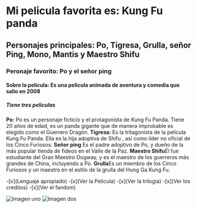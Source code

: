 # Mi pelicula favorita es: Kung Fu panda
## Personajes principales: Po, Tigresa, Grulla, señor Ping, Mono, Mantis y Maestro Shifu
### Peronaje favorito: Po y el señor ping
#### Sobre la pelicula: Es una pelicula animada de aventura y comedia que salio en 2008
##### Tiene tres peliculas 
 

**Po:** Po es un personaje ficticio y el protagonista de Kung Fu Panda. Tiene 20 años de edad, es un panda    gigante que de manera improbable es elegido como el Guerrero Dragón.
**Tigresa:** Es la tritagonista de la película Kung Fu Panda. Ella es la hija adoptiva de Shifu , así como líder no oficial de los Cinco Furiosos.
**Señor ping** Es el padre adoptivo de Po, y dueño de la más popular tienda de fideos en el Valle de la Paz.
**Maestro Shifu**Él fue estudiante del Gran Maestro Oogway, y es el maestro de los guerreros más grandes de China, incluyendo a Po.
**Grulla**Es un miembro de los Cinco Furiosos y un maestro en el estilo de la grulla del Hung Ga Kung Fu.

-[x](Lenguaje apropiado)
-[x](Ver la Pelicula)
-[x](Ver la trilogia)
-[x](Ver los creditos)
-[x](Ver el fandom)

![Imagen uno](https://es.web.img2.acsta.net/r_654_368/newsv7/15/04/16/11/03/061908.png)
![Imagen dos](https://encrypted-tbn0.gstatic.com/images?q=tbn:ANd9GcRhFsRkUFs7Ywpk2nXEj7f687FhcTuTnrprxg&usqp=CAU)